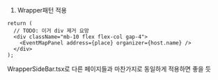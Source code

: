 1. Wrapper패턴 적용

```tsx
return (
  // TODO: 이거 div 제거 요망
  <div className="mb-10 flex flex-col gap-4">
    <EventMapPanel address={place} organizer={host.name} />
  </div>
);
```

WrapperSideBar.tsx로 다른 페이지들과 마찬가지로 동일하게 적용하면 좋을 듯
